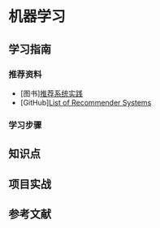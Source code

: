 # 机器学习

## 学习指南

### 推荐资料

* [图书][推荐系统实践](http://product.dangdang.com/22775361.html)
* [GitHub][List of Recommender Systems](https://github.com/grahamjenson/list_of_recommender_systems)

### 学习步骤

## 知识点

## 项目实战

## 参考文献
